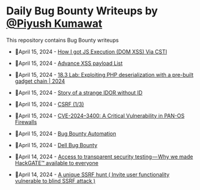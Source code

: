 # Daily Bug Bounty Writeups by [@Piyush Kumawat](https://twitter.com/piyush_supiy) 
This repository contains Bug Bounty writeups

<!-- BLOG-POST-LIST:START -->
 - 💯April 15, 2024 - [How I got JS Execution &lpar;DOM XSS&rpar; Via CSTI](https://medium.com/@amrkadry7/how-i-got-js-execution-dom-xss-via-csti-58a4171c2963?source=rss------bug_bounty-5) 

 - 💯April 15, 2024 - [Advance XSS payload List](https://medium.com/@psychomong/advance-xss-payload-list-7b5d1a4df61c?source=rss------bug_bounty-5) 

 - 💯April 15, 2024 - [18.3 Lab: Exploiting PHP deserialization with a pre-built gadget chain | 2024](https://cyberw1ng.medium.com/18-3-lab-exploiting-php-deserialization-with-a-pre-built-gadget-chain-2024-64dcb875e23c?source=rss------bug_bounty-5) 

 - 💯April 15, 2024 - [Story of a strange IDOR without ID](https://m7arm4n.medium.com/story-of-a-strange-idor-without-id-6735fd3dcd27?source=rss------bug_bounty-5) 

 - 💯April 15, 2024 - [CSRF &lpar;1/3&rpar;](https://medium.com/@karimelsayed0x1/csrf-1-3-22050bf9c92c?source=rss------bug_bounty-5) 

 - 💯April 15, 2024 - [CVE-2024–3400: A Critical Vulnerability in PAN-OS Firewalls](https://infosecwriteups.com/cve-2024-3400-a-critical-vulnerability-in-pan-os-firewalls-a7f8c66a10d2?source=rss------bug_bounty-5) 

 - 💯April 15, 2024 - [Bug Bounty Automation](https://bevijaygupta.medium.com/bug-bounty-automation-f1fa68e3d903?source=rss------bug_bounty-5) 

 - 💯April 15, 2024 - [Dell Bug Bounty](https://bevijaygupta.medium.com/dell-bug-bounty-a578dc53d7bb?source=rss------bug_bounty-5) 

 - 💯April 14, 2024 - [Access to transparent security testing — Why we made HackGATE™ available to everyone](https://medium.com/@levente.b.molnar/access-to-transparent-security-testing-why-we-made-hackgate-available-to-everyone-11c3e0efe44c?source=rss------bug_bounty-5) 

 - 💯April 14, 2024 - [A unique SSRF hunt &lpar; Invite user functionality vulnerable to blind SSRF attack &rpar;](https://medium.com/@abhishek8602314652/a-unique-ssrf-hunt-invite-user-functionality-vulnerable-to-blind-ssrf-attack-c6804b2b398b?source=rss------bug_bounty-5) 
<!-- BLOG-POST-LIST:END -->

